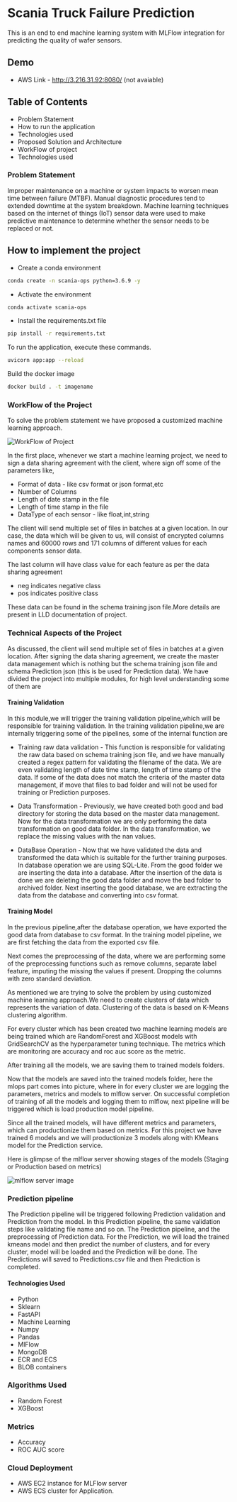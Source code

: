 
# Scania Truck Failure Prediction

This is an end to end machine learning system with MLFlow integration for predicting the quality of wafer sensors.

## Demo
- AWS Link - http://3.216.31.92:8080/ (not avaiable)

## Table of Contents
- Problem Statement
- How to run the application
- Technologies used 
- Proposed Solution and Architecture
- WorkFlow of project
- Technologies used 

### Problem Statement 
Improper maintenance on a machine or system impacts to worsen mean time between failure (MTBF). Manual diagnostic procedures tend to extended downtime at the system breakdown. Machine learning techniques based on the internet of things (IoT) sensor data were used to make predictive maintenance to determine whether the sensor needs to be replaced or not. 

## How to implement the project

- Create a conda environment 

```bash
conda create -n scania-ops python=3.6.9 -y
```

- Activate the environment
```bash
conda activate scania-ops
```

- Install the requirements.txt file
```bash
pip install -r requirements.txt
```

To run the application, execute these commands.

```bash 
uvicorn app:app --reload
```
Build the docker image

```bash
docker build . -t imagename
```

### WorkFlow of the Project 
To solve the problem statement we have proposed a customized machine learning approach. 

![WorkFlow of Project](https://github.com/sethusaim/Wafer-Fault-Prediction-using-MlFlow/blob/main/docs/Other/Wafer%20Architecture.jpg?raw=True)

In the first place, whenever we start a machine learning project, we need to sign a data sharing agreement with the client, where sign off some of the parameters like,

- Format of data - like csv format or json format,etc
- Number of Columns 
- Length of date stamp in the file 
- Length of time stamp in the file
- DataType of each sensor - like float,int,string

The client will send multiple set of files in batches at a given location. In our case, the data which will be given to us, will consist of encrypted columns names and 60000 rows and 171 columns of different values for each components sensor data.

The last column will have class value for each feature as per the data sharing agreement

- neg indicates negative class
- pos indicates positive class

These data can be found in the schema training json file.More details are present in LLD documentation of project.

### Technical Aspects of the Project

As discussed, the client will send multiple set of files in batches at a given location. After signing the data sharing agreement, we create the master data management which is nothing but the schema training json file and schema Prediction json (this is be used for Prediction data).
We have divided the project into multiple modules, for high level understanding some of them are 

#### Training Validation
In this module,we will trigger the training validation pipeline,which will be responsible for training validation. In the training validation pipeline,we are internally triggering some of the pipelines,
some of the internal function are 
 - Training raw data validation - This function is responsible for validating the raw data based on schema training json file, and we have manually created a regex pattern for validating the filename of the data. We are even validating length of date time stamp, length of time stamp of the data. If some of the data does not match the criteria of the master data management, if move that files to bad folder and will not be used for training or Prediction purposes.

 - Data Transformation - Previously, we have created both good and bad directory for storing the data based on the master data management. Now for the data transformation we are only performing the data transformation on good data folder. In the data transformation, we replace the missing values with the nan values.

 - DataBase Operation - Now that we have validated the data and transformed the data which is suitable for the further training purposes. In database operation we are using SQL-Lite. From the good folder we are inserting the data into a database. After the insertion of the data is done we are deleting the good data folder and move the bad folder to archived folder. Next inserting the good database, we are extracting the data from the database and converting into csv format.


#### Training Model
In the previous pipeline,after the database operation, we have exported the good data from database to csv format. In the training model pipeline, we are first fetching the data from the exported csv file.

Next comes the preprocessing of the data, where we are performing some of the preprocessing functions such as remove columns, separate label feature, imputing the missing the values if present. Dropping the columns with zero standard deviation.

As mentioned we are trying to solve the problem by using customized machine learning approach.We need to create clusters of data which represents the variation of data. Clustering of the data is based on K-Means clustering algorithm.

For every cluster which has been created two machine learning models are being trained which are RandomForest and XGBoost models with GridSearchCV as the hyperparameter tuning technique. The metrics which are monitoring are accuracy and roc auc score as the metric.

After training all the models, we are saving them to trained models folders. 

Now that the models are saved into the trained models folder, here the mlops part comes into picture, where in for every cluster we are logging the parameters, metrics and models to mlflow server. On successful completion of training of all the models and logging them to mlflow, next pipeline will be triggered which is load production model pipeline.

Since all the trained models, will have different metrics and parameters, which can productionize them based on metrics. 
For this project we have trained 6 models and we will productionize 3 models along with KMeans model for the Prediction service.

Here is glimpse of the mlflow server showing stages of the models (Staging or Production based on metrics)

![mlflow server image](https://github.com/sethusaim/Wafer-Fault-Prediction-using-MlFlow/blob/main/docs/Other/MLOPS%20server%20page.png?raw=True)


### Prediction pipeline
The Prediction pipeline will be triggered following Prediction validation and Prediction from the model. In this Prediction pipeline, the same validation steps like validating file name and so on. The Prediction pipeline, and the preprocessing of Prediction data. For the Prediction, we will load the trained kmeans model and then predict the number of clusters, and for every cluster, model will be loaded and the Prediction will be done. The Predictions will saved to Predictions.csv file and then Prediction is completed.


#### Technologies Used 
- Python
- Sklearn
- FastAPI 
- Machine Learning
- Numpy
- Pandas 
- MlFlow
- MongoDB
- ECR and ECS
- BLOB containers

### Algorithms Used 
- Random Forest 
- XGBoost 

### Metrics 
- Accuracy
- ROC AUC score

### Cloud Deployment 
- AWS EC2 instance for MLFlow server
- AWS ECS cluster for Application.
